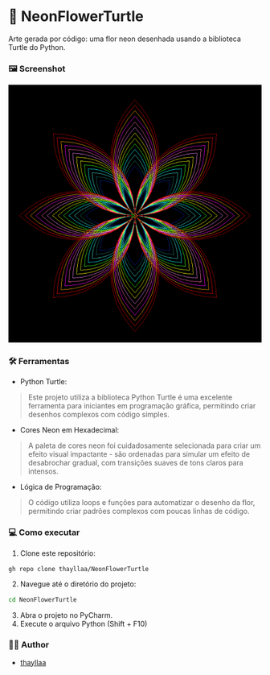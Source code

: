 # 📌 NeonFlowerTurtle
Arte gerada por código: uma flor neon desenhada usando a biblioteca Turtle do Python.

### 🖼️ Screenshot
![Imagem Neon Flower Turtle](https://github.com/thayllaa/NeonFlowerTurtle/blob/main/screenshot_neon-flower.png)

### 🛠️ Ferramentas
* Python Turtle:
> Este projeto utiliza a biblioteca Python Turtle é uma excelente ferramenta para iniciantes em programação gráfica, permitindo criar desenhos complexos com código simples.

* Cores Neon em Hexadecimal:
> A paleta de cores neon foi cuidadosamente selecionada para criar um efeito visual impactante - são ordenadas para simular um efeito de desabrochar gradual, com transições suaves de tons claros para intensos.

* Lógica de Programação:
> O código utiliza loops e funções para automatizar o desenho da flor, permitindo criar padrões complexos com poucas linhas de código.

### 💻 Como executar
1.  Clone este repositório:
``` bash
gh repo clone thayllaa/NeonFlowerTurtle
```
2. Navegue até o diretório do projeto:
``` bash
cd NeonFlowerTurtle
```
3. Abra o projeto no PyCharm.
4. Execute o arquivo Python (Shift + F10)

### 👩‍💻 Author
- [thayllaa](https://github.com/thayllaa)
